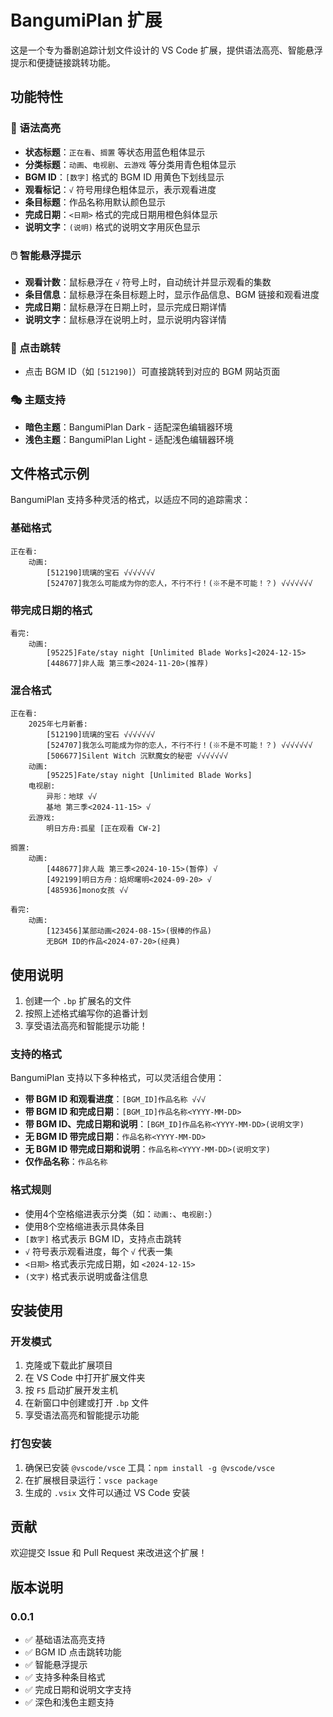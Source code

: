 # BangumiPlan 扩展

这是一个专为番剧追踪计划文件设计的 VS Code 扩展，提供语法高亮、智能悬浮提示和便捷链接跳转功能。

## 功能特性

### 🎨 语法高亮

- **状态标题**：`正在看`、`搁置` 等状态用蓝色粗体显示
- **分类标题**：`动画`、`电视剧`、`云游戏` 等分类用青色粗体显示
- **BGM ID**：`[数字]` 格式的 BGM ID 用黄色下划线显示
- **观看标记**：`√` 符号用绿色粗体显示，表示观看进度
- **条目标题**：作品名称用默认颜色显示
- **完成日期**：`<日期>` 格式的完成日期用橙色斜体显示
- **说明文字**：`(说明)` 格式的说明文字用灰色显示

### 🖱️ 智能悬浮提示

- **观看计数**：鼠标悬浮在 `√` 符号上时，自动统计并显示观看的集数
- **条目信息**：鼠标悬浮在条目标题上时，显示作品信息、BGM 链接和观看进度
- **完成日期**：鼠标悬浮在日期上时，显示完成日期详情
- **说明文字**：鼠标悬浮在说明上时，显示说明内容详情

### 🔗 点击跳转

- 点击 BGM ID（如 `[512190]`）可直接跳转到对应的 BGM 网站页面

### 🎭 主题支持

- **暗色主题**：BangumiPlan Dark - 适配深色编辑器环境
- **浅色主题**：BangumiPlan Light - 适配浅色编辑器环境

## 文件格式示例

BangumiPlan 支持多种灵活的格式，以适应不同的追踪需求：

### 基础格式

```text
正在看:
    动画:
        [512190]琉璃的宝石 √√√√√√√
        [524707]我怎么可能成为你的恋人，不行不行！(※不是不可能！？) √√√√√√√
```

### 带完成日期的格式

```text
看完:
    动画:
        [95225]Fate/stay night [Unlimited Blade Works]<2024-12-15>
        [448677]非人哉 第三季<2024-11-20>(推荐)
```

### 混合格式

```text
正在看:
    2025年七月新番:
        [512190]琉璃的宝石 √√√√√√√
        [524707]我怎么可能成为你的恋人，不行不行！(※不是不可能！？) √√√√√√√
        [506677]Silent Witch 沉默魔女的秘密 √√√√√√√
    动画:
        [95225]Fate/stay night [Unlimited Blade Works]
    电视剧:
        异形：地球 √√
        基地 第三季<2024-11-15> √
    云游戏:
        明日方舟:孤星 [正在观看 CW-2]

搁置:
    动画:
        [448677]非人哉 第三季<2024-10-15>(暂停) √
        [492199]明日方舟：焰烬曙明<2024-09-20> √
        [485936]mono女孩 √√

看完:
    动画:
        [123456]某部动画<2024-08-15>(很棒的作品)
        无BGM ID的作品<2024-07-20>(经典)
```

## 使用说明

1. 创建一个 `.bp` 扩展名的文件
2. 按照上述格式编写你的追番计划
3. 享受语法高亮和智能提示功能！

### 支持的格式

BangumiPlan 支持以下多种格式，可以灵活组合使用：

- **带 BGM ID 和观看进度**：`[BGM_ID]作品名称 √√√`
- **带 BGM ID 和完成日期**：`[BGM_ID]作品名称<YYYY-MM-DD>`
- **带 BGM ID、完成日期和说明**：`[BGM_ID]作品名称<YYYY-MM-DD>(说明文字)`
- **无 BGM ID 带完成日期**：`作品名称<YYYY-MM-DD>`
- **无 BGM ID 带完成日期和说明**：`作品名称<YYYY-MM-DD>(说明文字)`
- **仅作品名称**：`作品名称`

### 格式规则

- 使用4个空格缩进表示分类（如：`动画:`、`电视剧:`）
- 使用8个空格缩进表示具体条目
- `[数字]` 格式表示 BGM ID，支持点击跳转
- `√` 符号表示观看进度，每个 `√` 代表一集
- `<日期>` 格式表示完成日期，如 `<2024-12-15>`
- `(文字)` 格式表示说明或备注信息

## 安装使用

### 开发模式

1. 克隆或下载此扩展项目
2. 在 VS Code 中打开扩展文件夹
3. 按 `F5` 启动扩展开发主机
4. 在新窗口中创建或打开 `.bp` 文件
5. 享受语法高亮和智能提示功能

### 打包安装

1. 确保已安装 `@vscode/vsce` 工具：`npm install -g @vscode/vsce`
2. 在扩展根目录运行：`vsce package`
3. 生成的 `.vsix` 文件可以通过 VS Code 安装

## 贡献

欢迎提交 Issue 和 Pull Request 来改进这个扩展！

## 版本说明

### 0.0.1

- ✅ 基础语法高亮支持
- ✅ BGM ID 点击跳转功能
- ✅ 智能悬浮提示
- ✅ 支持多种条目格式
- ✅ 完成日期和说明文字支持
- ✅ 深色和浅色主题支持
